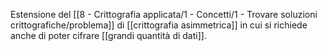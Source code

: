 Estensione del [[8 - Crittografia applicata/1 - Concetti/1 - Trovare soluzioni crittografiche/problema]] di [[crittografia asimmetrica]] in cui si richiede anche di poter cifrare [[grandi quantità di dati]].